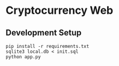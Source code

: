 # Cryptocurrency Web

## Development Setup

```shell script
pip install -r requirements.txt
sqlite3 local.db < init.sql
python app.py 
```
